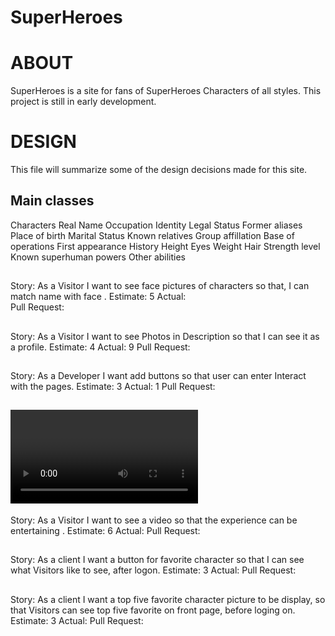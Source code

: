 # SuperHeroes
# ABOUT

SuperHeroes is a site for fans of SuperHeroes Characters of all styles. This project is still in early development.

# DESIGN

This file will summarize some of the design decisions made for this site.

## Main classes

Characters
Real Name
Occupation
Identity
Legal Status
Former aliases
Place of birth
Marital Status
Known relatives
Group affillation
Base of operations
First appearance
History
Height
Eyes
Weight
Hair
Strength level
Known superhuman powers
Other abilities

## <pictures>
Story: As a Visitor I want to see face pictures of characters so that, I can match name with face .
Estimate: 5
Actual:  
Pull Request:

## <profile>
Story: As a Visitor I want to see Photos in Description so that I can see it as a profile.
Estimate: 4
Actual:   9
Pull Request:



## <buttons>
Story: As a Developer I want add buttons so that user can enter Interact with the pages.
Estimate: 3
Actual:  1
Pull Request:

## <video>
Story: As a Visitor I want to see a video so that the experience can be entertaining .
Estimate: 6
Actual:
Pull Request:


## <like button>
Story: As a client I want a button for favorite character so that I can see what Visitors like to see, after logon.
Estimate: 3
Actual:
Pull Request:

## <top five favorite >
Story: As a client I want a top five favorite character picture to be display, so that Visitors can see top five favorite on front page, before loging on.
Estimate: 3
Actual:
Pull Request:
